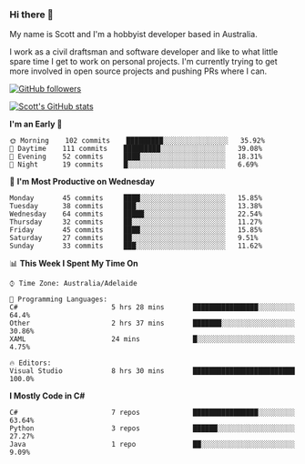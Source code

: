 ### Hi there 👋

My name is Scott and I'm a hobbyist developer based in Australia.

I work as a civil draftsman and software developer and like to what little spare time I get to work on personal projects. I'm currently trying to get more involved in open source projects and pushing PRs where I can. 

[![GitHub followers](https://img.shields.io/github/followers/puppetsw?label=Follow&style=social)](https://github.com/puppetsw?tab=followers)

[![Scott's GitHub stats](https://github-readme-stats.vercel.app/api?username=puppetsw&show_icons=true&theme=dark)](https://github.com/anuraghazra/github-readme-stats)

<!--START_SECTION:waka-->
**I'm an Early 🐤** 

```text
🌞 Morning    102 commits    █████████░░░░░░░░░░░░░░░░   35.92% 
🌆 Daytime    111 commits    █████████░░░░░░░░░░░░░░░░   39.08% 
🌃 Evening    52 commits     ████░░░░░░░░░░░░░░░░░░░░░   18.31% 
🌙 Night      19 commits     █░░░░░░░░░░░░░░░░░░░░░░░░   6.69%

```
📅 **I'm Most Productive on Wednesday** 

```text
Monday       45 commits     ████░░░░░░░░░░░░░░░░░░░░░   15.85% 
Tuesday      38 commits     ███░░░░░░░░░░░░░░░░░░░░░░   13.38% 
Wednesday    64 commits     █████░░░░░░░░░░░░░░░░░░░░   22.54% 
Thursday     32 commits     ██░░░░░░░░░░░░░░░░░░░░░░░   11.27% 
Friday       45 commits     ████░░░░░░░░░░░░░░░░░░░░░   15.85% 
Saturday     27 commits     ██░░░░░░░░░░░░░░░░░░░░░░░   9.51% 
Sunday       33 commits     ███░░░░░░░░░░░░░░░░░░░░░░   11.62%

```


📊 **This Week I Spent My Time On** 

```text
⌚︎ Time Zone: Australia/Adelaide

💬 Programming Languages: 
C#                       5 hrs 28 mins       ████████████████░░░░░░░░░   64.4% 
Other                    2 hrs 37 mins       ███████░░░░░░░░░░░░░░░░░░   30.86% 
XAML                     24 mins             █░░░░░░░░░░░░░░░░░░░░░░░░   4.75%

🔥 Editors: 
Visual Studio            8 hrs 30 mins       █████████████████████████   100.0%

```

**I Mostly Code in C#** 

```text
C#                       7 repos             ████████████████░░░░░░░░░   63.64% 
Python                   3 repos             ██████░░░░░░░░░░░░░░░░░░░   27.27% 
Java                     1 repo              ██░░░░░░░░░░░░░░░░░░░░░░░   9.09%

```



<!--END_SECTION:waka-->

<!--
**puppetsw/puppetsw** is a ✨ _special_ ✨ repository because its `README.md` (this file) appears on your GitHub profile.

Here are some ideas to get you started:

- 🔭 I’m currently working on ...
- 🌱 I’m currently learning ...
- 👯 I’m looking to collaborate on ...
- 🤔 I’m looking for help with ...
- 💬 Ask me about ...
- 📫 How to reach me: ...
- 😄 Pronouns: ...
- ⚡ Fun fact: ...
-->
